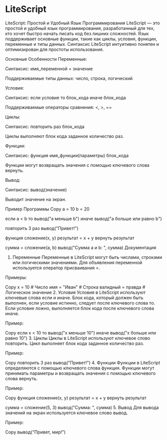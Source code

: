 # LiteScript
LiteScript: Простой и Удобный Язык Программирования
LiteScript — это простой и удобный язык программирования, разработанный для тех, кто хочет быстро начать писать код без лишних сложностей. Язык поддерживает основные функции, такие как циклы, условия, функции, переменные и типы данных. Синтаксис LiteScript интуитивно понятен и оптимизирован для простоты использования.

Основные Особенности
Переменные:

Синтаксис: имя_переменной = значение

Поддерживаемые типы данных: число, строка, логический

Условия:

Синтаксис: если условие то блок_кода иначе блок_кода

Поддерживаемые операторы сравнения: <, >, ==

Циклы:

Синтаксис: повторить раз блок_кода

Циклы выполняют блок кода заданное количество раз.

Функции:

Синтаксис: функция имя_функции(параметры) блок_кода

Функции могут возвращать значения с помощью ключевого слова вернуть.

Вывод:

Синтаксис: вывод(значение)

Выводит значение на экран.

Пример Программы
Copy
a = 10
b = 20

если a < b то
    вывод("a меньше b")
иначе
    вывод("a больше или равно b")

повторить 3 раз
    вывод("Привет!")

функция сложение(x, y)
    результат = x + y
    вернуть результат

сумма = сложение(a, b)
вывод("Сумма a и b: ", сумма)
Документация
1. Переменные
Переменные в LiteScript могут быть числами, строками или логическими значениями. Для объявления переменной используется оператор присваивания =.

Примеры:

Copy
x = 10          # Число
имя = "Иван"    # Строка
валидный = правда # Логическое значение
2. Условия
Условия в LiteScript используют ключевые слова если и иначе. Блок кода, который должен быть выполнен, если условие истинно, следует после ключевого слова то. Если условие ложно, выполняется блок кода после ключевого слова иначе.

Пример:

Copy
если x < 10 то
    вывод("x меньше 10")
иначе
    вывод("x больше или равно 10")
3. Циклы
Циклы в LiteScript используют ключевое слово повторить. Цикл выполняет блок кода заданное количество раз.

Пример:

Copy
повторить 3 раз
    вывод("Привет!")
4. Функции
Функции в LiteScript определяются с помощью ключевого слова функция. Функции могут принимать параметры и возвращать значения с помощью ключевого слова вернуть.

Пример:

Copy
функция сложение(x, y)
    результат = x + y
    вернуть результат

сумма = сложение(5, 3)
вывод("Сумма: ", сумма)
5. Вывод
Для вывода значений на экран используется ключевое слово вывод.

Пример:

Copy
вывод("Привет, мир!")
